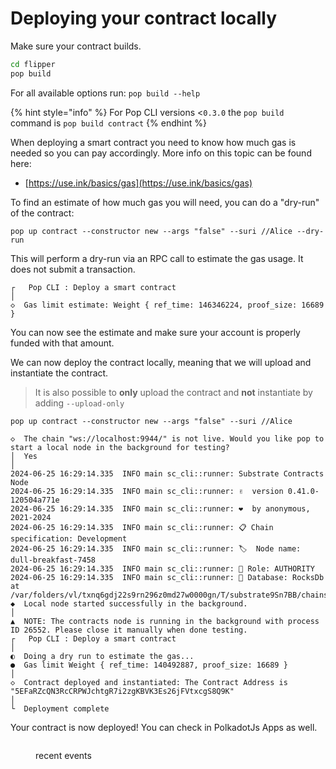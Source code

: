 # Deploying your contract locally

Make sure your contract builds.

```sh
cd flipper
pop build
```

For all available options run: `pop build --help`

{% hint style="info" %}
For Pop CLI versions <`0.3.0` the `pop build` command is `pop build contract`
{% endhint %}

When deploying a smart contract you need to know how much gas is needed so you can pay accordingly. More info on this topic can be found here:

* [https://use.ink/basics/gas](https://use.ink/basics/gas)

To find an estimate of how much gas you will need, you can do a "dry-run" of the contract:

```
pop up contract --constructor new --args "false" --suri //Alice --dry-run
```

This will perform a dry-run via an RPC call to estimate the gas usage. It does not submit a transaction.

```
┌   Pop CLI : Deploy a smart contract
│
◇  Gas limit estimate: Weight { ref_time: 146346224, proof_size: 16689 }
```

You can now see the estimate and make sure your account is properly funded with that amount.

We can now deploy the contract locally, meaning that we will upload and instantiate the contract.

> It is also possible to **only** upload the contract and **not** instantiate by adding `--upload-only`

```
pop up contract --constructor new --args "false" --suri //Alice

◇  The chain "ws://localhost:9944/" is not live. Would you like pop to start a local node in the background for testing?
│  Yes 
│
2024-06-25 16:29:14.335  INFO main sc_cli::runner: Substrate Contracts Node    
2024-06-25 16:29:14.335  INFO main sc_cli::runner: ✌️  version 0.41.0-120504a771e    
2024-06-25 16:29:14.335  INFO main sc_cli::runner: ❤️  by anonymous, 2021-2024    
2024-06-25 16:29:14.335  INFO main sc_cli::runner: 📋 Chain specification: Development    
2024-06-25 16:29:14.335  INFO main sc_cli::runner: 🏷  Node name: dull-breakfast-7458    
2024-06-25 16:29:14.335  INFO main sc_cli::runner: 👤 Role: AUTHORITY    
2024-06-25 16:29:14.335  INFO main sc_cli::runner: 💾 Database: RocksDb at /var/folders/vl/txnq6gdj22s9rn296z0md27w0000gn/T/substrate9Sn7BB/chains/dev/db/full    
◆  Local node started successfully in the background.
│  
▲  NOTE: The contracts node is running in the background with process ID 26552. Please close it manually when done testing.
┌   Pop CLI : Deploy a smart contract
│
◐  Doing a dry run to estimate the gas...                                                                                                                                   ●  Gas limit Weight { ref_time: 140492887, proof_size: 16689 }
│  
◇  Contract deployed and instantiated: The Contract Address is "5EFaRZcQN3RcCRPWJchtgR7i2zgKBVK3Es26jFVtxcgS8Q9K"
│
└  Deployment complete
```

Your contract is now deployed! You can check in PolkadotJs Apps as well.

<figure><img src="../.gitbook/assets/Screenshot 2024-05-09 at 7.31.17 PM.png" alt=""><figcaption><p>recent events</p></figcaption></figure>
